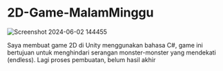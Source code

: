 # 2D-Game-MalamMinggu

![Screenshot 2024-06-02 144455](https://github.com/annancahya/2D-Game-Malam-Minggu-/assets/97139161/f529468b-03b7-4263-9fcd-d0f1bf4d81ae)

Saya membuat game 2D di Unity menggunakan bahasa C#, game ini bertujuan untuk menghindari serangan monster-monster yang mendekati (endless).
Lagi proses pembuatan, belum hasil akhir


